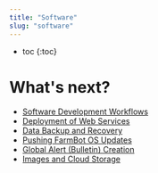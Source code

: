 ```yaml
---
title: "Software"
slug: "software"
---
```


* toc
{:toc}


<style>
.hub-container {
  max-width: 1350px;
}
.value-icon {
  display: inline-block;
  height: 18px;
  margin-bottom: -2px;
}
  
a[title="Guides"] {
  color: #f4f4f4!important;
  border-bottom: 5px solid #f4f4f4;
  padding-bottom: 20px!important;
}
  
a[title="Guides"]:hover {
  color: white!important;
  border-bottom-color: white;
}
  
#hub-header li a:hover {
  box-shadow: none!important;
}
</style>

<meta name="theme-color" content="#434343">


# What's next?

 * [Software Development Workflows](software/software-development-workflows.md)
 * [Deployment of Web Services](software/deployment-of-web-services.md)
 * [Data Backup and Recovery](software/data-recovery.md)
 * [Pushing FarmBot OS Updates](software/pushing-farmbot-os-updates.md)
 * [Global Alert (Bulletin) Creation](software/global-alert-bulletin-creation.md)
 * [Images and Cloud Storage](software/images-and-cloud-storage.md)
